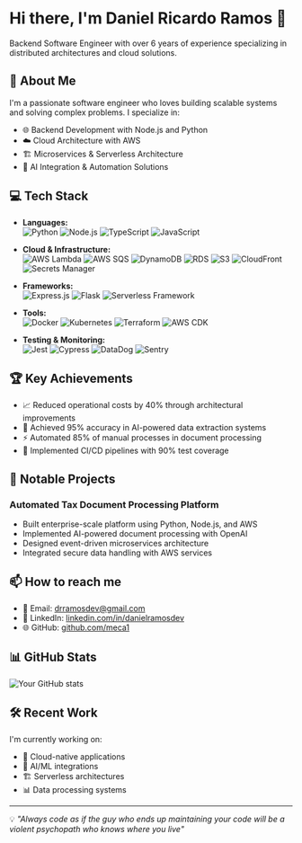 # Hi there, I'm Daniel Ricardo Ramos 👋

Backend Software Engineer with over 6 years of experience specializing in distributed architectures and cloud solutions.

## 🚀 About Me

I'm a passionate software engineer who loves building scalable systems and solving complex problems. I specialize in:
- 🌐 Backend Development with Node.js and Python
- ☁️ Cloud Architecture with AWS
- 🏗️ Microservices & Serverless Architecture
- 🤖 AI Integration & Automation Solutions

## 💻 Tech Stack

- **Languages:**  
  ![Python](https://img.shields.io/badge/-Python-3776AB?logo=python&logoColor=white) 
  ![Node.js](https://img.shields.io/badge/-Node.js-339933?logo=node.js&logoColor=white) 
  ![TypeScript](https://img.shields.io/badge/-TypeScript-3178C6?logo=typescript&logoColor=white) 
  ![JavaScript](https://img.shields.io/badge/-JavaScript-F7DF1E?logo=javascript&logoColor=black)

- **Cloud & Infrastructure:**  
  ![AWS Lambda](https://img.shields.io/badge/-AWS%20Lambda-FF9900?logo=awslambda&logoColor=white)
  ![AWS SQS](https://img.shields.io/badge/-AWS%20SQS-232F3E?logo=amazonaws&logoColor=white)
  ![DynamoDB](https://img.shields.io/badge/-DynamoDB-4053D6?logo=amazon-dynamodb&logoColor=white)
  ![RDS](https://img.shields.io/badge/-RDS-527FFF?logo=amazonrds&logoColor=white)
  ![S3](https://img.shields.io/badge/-S3-569A31?logo=amazons3&logoColor=white)
  ![CloudFront](https://img.shields.io/badge/-CloudFront-4B286D?logo=amazonaws&logoColor=white)
  ![Secrets Manager](https://img.shields.io/badge/-Secrets%20Manager-D7263D?logo=amazonaws&logoColor=white)

- **Frameworks:**  
  ![Express.js](https://img.shields.io/badge/-Express.js-000000?logo=express&logoColor=white)
  ![Flask](https://img.shields.io/badge/-Flask-000000?logo=flask&logoColor=white)
  ![Serverless Framework](https://img.shields.io/badge/-Serverless-FD5750?logo=serverless&logoColor=white)

- **Tools:**  
  ![Docker](https://img.shields.io/badge/-Docker-2496ED?logo=docker&logoColor=white)
  ![Kubernetes](https://img.shields.io/badge/-Kubernetes-326CE5?logo=kubernetes&logoColor=white)
  ![Terraform](https://img.shields.io/badge/-Terraform-7B42BC?logo=terraform&logoColor=white)
  ![AWS CDK](https://img.shields.io/badge/-AWS%20CDK-4B286D?logo=amazonaws&logoColor=white)

- **Testing & Monitoring:**  
  ![Jest](https://img.shields.io/badge/-Jest-C21325?logo=jest&logoColor=white)
  ![Cypress](https://img.shields.io/badge/-Cypress-17202C?logo=cypress&logoColor=white)
  ![DataDog](https://img.shields.io/badge/-DataDog-632CA6?logo=datadog&logoColor=white)
  ![Sentry](https://img.shields.io/badge/-Sentry-362D59?logo=sentry&logoColor=white)

## 🏆 Key Achievements

- 📈 Reduced operational costs by 40% through architectural improvements
- 🤖 Achieved 95% accuracy in AI-powered data extraction systems
- ⚡ Automated 85% of manual processes in document processing
- 🔄 Implemented CI/CD pipelines with 90% test coverage

## 🌟 Notable Projects

### Automated Tax Document Processing Platform
- Built enterprise-scale platform using Python, Node.js, and AWS
- Implemented AI-powered document processing with OpenAI
- Designed event-driven microservices architecture
- Integrated secure data handling with AWS services

## 📫 How to reach me

- 📧 Email: drramosdev@gmail.com
- 💼 LinkedIn: [linkedin.com/in/danielramosdev](https://www.linkedin.com/in/danielramosdev)
- 🌐 GitHub: [github.com/meca1](https://github.com/meca1)

## 📊 GitHub Stats

![Your GitHub stats](https://github-readme-stats.vercel.app/api?username=meca1&show_icons=true&theme=radical)

## 🛠️ Recent Work

I'm currently working on:
- 🔧 Cloud-native applications
- 🤖 AI/ML integrations
- 🏗️ Serverless architectures
- 📊 Data processing systems

---

💡 *"Always code as if the guy who ends up maintaining your code will be a violent psychopath who knows where you live"* 
